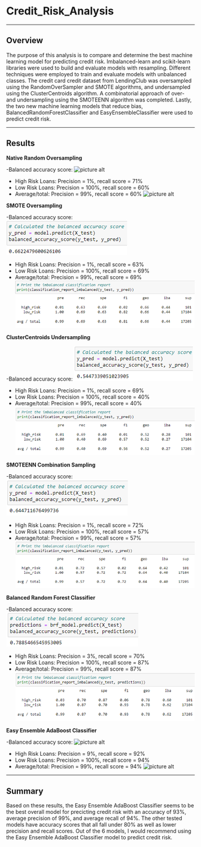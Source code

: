 # **Credit_Risk_Analysis**

---

## Overview

The purpose of this analysis is to compare and determine the best machine learning model for predicting credit risk. Imbalanced-learn and scikit-learn libraries were used to build and evaluate models with resampling. Different techniques were employed to train and evaluate models with unbalanced classes. The credit card credit dataset from LendingClub was oversampled using the RandomOverSampler and SMOTE algorithms, and undersampled using the ClusterCentroids algorithm. A combinatorial approach of over- and undersampling using the SMOTEENN algorithm was completed. Lastly, the two new machine learning models that reduce bias, BalancedRandomForestClassifier and EasyEnsembleClassifier were used to predict credit risk.

---

## Results

**Native Random Oversampling**

-Balanced accuracy score:
![picture alt](https://github.com/ChristinaGalley/Credit_Risk_Analysis/blob/main/Resources/Native_Random_Oversampling_balanced_accuracy_score.png)

- High Risk Loans: Precision = 1%, recall score = 71%
- Low Risk Loans: Precision = 100%, recall score = 60%
- Average/total: Precision = 99%, recall score = 60% 
![picture alt](https://github.com/ChristinaGalley/Credit_Risk_Analysis/blob/main/Resources/Native_Random_Oversampling_imbalanced_classification_report.png)

**SMOTE Oversampling**

-Balanced accuracy score:
![picture alt](https://github.com/ChristinaGalley/Credit_Risk_Analysis/blob/main/Resources/SMOTE_Oversampling_balanced_accuracy_score.png)

- High Risk Loans: Precision = 1%, recall score = 63%
- Low Risk Loans: Precision = 100%, recall score = 69%
- Average/total: Precision = 99%, recall score = 69% 
![picture alt](https://github.com/ChristinaGalley/Credit_Risk_Analysis/blob/main/Resources/SMOTE_Oversampling_imbalanced_classification_report.png)

**ClusterCentroids Undersampling**

-Balanced accuracy score:
![picture alt](https://github.com/ChristinaGalley/Credit_Risk_Analysis/blob/main/Resources/ClusterCentroids_Undersampling_balanced_accuracy_score.png)

- High Risk Loans: Precision = 1%, recall score = 69%
- Low Risk Loans: Precision = 100%, recall score = 40%
- Average/total: Precision = 99%, recall score = 40% 
![picture alt](https://github.com/ChristinaGalley/Credit_Risk_Analysis/blob/main/Resources/ClusterCentroids_Undersampling_imbalanced_classification_report.png)

**SMOTEENN Combination Sampling**

-Balanced accuracy score:
![picture alt](https://github.com/ChristinaGalley/Credit_Risk_Analysis/blob/main/Resources/SMOTEENN_Combination_Sampling_balanced_accuracy_score.png)

- High Risk Loans: Precision = 1%, recall score = 72%
- Low Risk Loans: Precision = 100%, recall score = 57%
- Average/total: Precision = 99%, recall score = 57% 
![picture alt](https://github.com/ChristinaGalley/Credit_Risk_Analysis/blob/main/Resources/SMOTEENN_Combination_Sampling_imbalanced_classification_report.png)

**Balanced Random Forest Classifier**

-Balanced accuracy score:
![picture alt](https://github.com/ChristinaGalley/Credit_Risk_Analysis/blob/main/Resources/Balanced_Random_Forest_Classifier_balanced_accuracy_score.png)

- High Risk Loans: Precision = 3%, recall score = 70%
- Low Risk Loans: Precision = 100%, recall score = 87%
- Average/total: Precision = 99%, recall score = 87% 
![picture alt](https://github.com/ChristinaGalley/Credit_Risk_Analysis/blob/main/Resources/Balanced_Random_Forest_Classifier_imbalanced_classification_report.png)

**Easy Ensemble AdaBoost Classifier**

-Balanced accuracy score:
![picture alt](https://github.com/ChristinaGalley/Credit_Risk_Analysis/blob/main/Resources/Easy_Ensemble_AdaBoost_Classifier_balanced_accuracy_score.png)

- High Risk Loans: Precision = 9%, recall score = 92%
- Low Risk Loans: Precision = 100%, recall score = 94%
- Average/total: Precision = 99%, recall score = 94% 
![picture alt](https://github.com/ChristinaGalley/Credit_Risk_Analysis/blob/main/Resources/Easy_Ensemble_AdaBoost_Classifier_imbalanced_classification_report.png)

---
## Summary
Based on these results, the Easy Ensemble AdaBoost Classifier seems to be the best overall model for precicting credit risk with an accuracy of 93%, average precision of 99%, and average recall of 94%. The other tested models have accuracy scores that all fall under 80% as well as lower precision and recall scores. Out of the 6 models, I would recommend using the Easy Ensemble AdaBoost Classifier model to predict credit risk.
